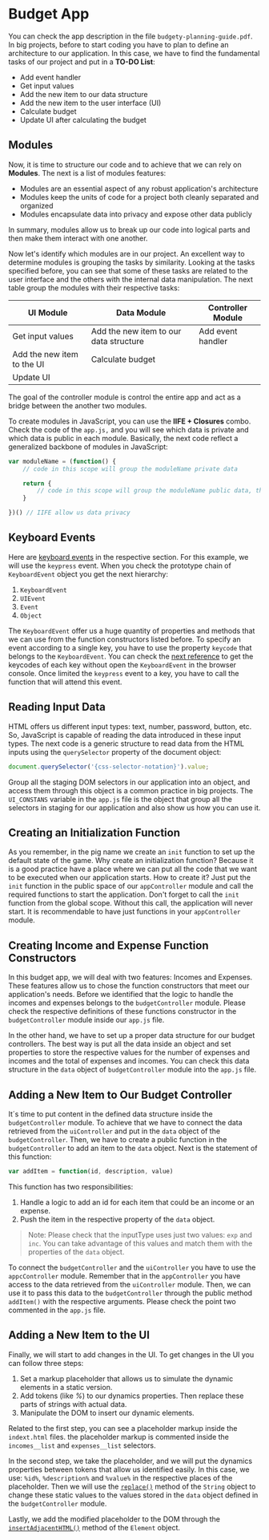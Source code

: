 Budget App
==========

You can check the app description in the file `budgety-planning-guide.pdf`. In big projects, before to start coding you have to plan to define an architecture to our application. In this case, we have to find the fundamental tasks of our project and put in a **TO-DO List**:

- Add event handler
- Get input values
- Add the new item to our data structure
- Add the new item to the user interface (UI)
- Calculate budget
- Update UI after calculating the budget

Modules
-------

Now, it is time to structure our code and to achieve that we can rely on **Modules**. The next is a list of modules features:

- Modules are an essential aspect of any robust application's architecture
- Modules keep the units of code for a project both cleanly separated and organized
- Modules encapsulate data into privacy and expose other data publicly

In summary, modules allow us to break up our code into logical parts and then make them interact with one another. 


Now let's identify which modules are in our project. An excellent way to determine modules is grouping the tasks by similarity. Looking at the tasks specified before, you can see that some of these tasks are related to the user interface and the others with the internal data manipulation. The next table group the modules with their respective tasks:

|**UI Module**              |**Data Module**                        |**Controller Module**  |
|---------------------------|---------------------------------------|-----------------------|
|Get input values           |Add the new item to our data structure |Add event handler      |
|Add the new item to the UI |Calculate budget                       |                       |
|Update UI                  |                                       |                       |

The goal of the controller module is control the entire app and act as a bridge between the another two modules.

To create modules in JavaScript, you can use the **IIFE + Closures** combo. Check the code of the `app.js,` and you will see which data is private and which data is public in each module. Basically, the next code reflect a generalized backbone of modules in JavaScript:

```javascript
var moduleName = (function() {
    // code in this scope will group the moduleName private data

    return {
        // code in this scope will group the moduleName public data, the power of closures allow this
    }

})() // IIFE allow us data privacy
```

Keyboard Events
---------------

Here are [keyboard events](https://developer.mozilla.org/en-US/docs/Web/Events) in the respective section. For this example, we will use the `keypress` event. When you check the prototype chain of `KeyboardEvent` object you get the next hierarchy:

1. `KeyboardEvent`
2. `UIEvent` 
3. `Event` 
4. `Object`

The `KeyboardEvent` offer us a huge quantity of properties and methods that we can use from the function constructors listed before. To specify an event according to a single key, you have to use the property `keycode` that belongs to the `KeyboardEvent`. You can check the [next reference](http://keycodes.atjayjo.com/) to get the keycodes of each key without open the `KeyboardEvent` in the browser console. Once limited the `keypress` event to a key, you have to call the function that will attend this event.

Reading Input Data
------------------

HTML offers us different input types: text, number, password, button, etc. So, JavaScript is capable of reading the data introduced in these input types. The next code is a generic structure to read data from the HTML inputs using the `querySelector` property of the document object:

```javascript
document.querySelector('{css-selector-notation}').value;
``` 

Group all the staging DOM selectors in our application into an object, and access them through this object is a common practice in big projects. The `UI_CONSTANS` variable in the `app.js` file is the object that group all the selectors in staging for our application and also show us how you can use it.

Creating an Initialization Function
-----------------------------------

As you remember, in the pig name we create an `init` function to set up the default state of the game. Why create an initialization function? Because it is a good practice have a place where we can put all the code that we want to be executed when our application starts. How to create it? Just put the `init` function in the public space of our `appController` module and call the required functions to start the application. Don't forget to call the `init` function from the global scope. Without this call, the application will never start. It is recommendable to have just functions in your `appController` module.

Creating Income and Expense Function Constructors
-------------------------------------------------

In this budget app, we will deal with two features: Incomes and Expenses. These features allow us to chose the function constructors that meet our application's needs. Before we identified that the logic to handle the incomes and expenses belongs to the `budgetController` module. Please check the respective definitions of these functions constructor in the `budgetController` module inside our `app.js` file.

In the other hand, we have to set up a proper data structure for our budget controllers. The best way is put all the data inside an object and set properties to store the respective values for the number of expenses and incomes and the total of expenses and incomes. You can check this data structure in the `data` object of `budgetController` module into the `app.js` file.

Adding a New Item to Our Budget Controller
------------------------------------------

It´s time to put content in the defined data structure inside the `budgetController` module. To achieve that we have to connect the data retrieved from the `uiController` and put in the `data` object of the `budgetController`. Then, we have to create a public function in the `budgetController` to add an item to the `data` object. Next is the statement of this function:

```javascript
var addItem = function(id, description, value)
```

This function has two responsibilities:
1. Handle a logic to add an id for each item that could be an income or an expense.
2. Push the item in the respective property of the `data` object.

> Note: Please check that the inputType uses just two values: `exp` and `inc`. You can take advantage of this values and match them with the properties of the `data` object.

To connect the `budgetController` and the `uiController` you have to use the `appcController` module. Remember that in the `appController` you have access to the data retrieved from the `uiController` module. Then, we can use it to pass this data to the `budgetController` through the public method `addItem()` with the respective arguments. Please check the point two commented in the `app.js` file.

Adding a New Item to the UI
---------------------------

Finally, we will start to add changes in the UI. To get changes in the UI you can follow three steps:

1. Set a markup placeholder that allows us to simulate the dynamic elements in a static version.
2. Add tokens (like *%*) to our dynamics properties. Then replace these parts of strings with actual data.
3. Manipulate the DOM to insert our dynamic elements.

Related to the first step, you can see a placeholder markup inside the `indext.html` files. the placeholder markup is commented inside the `incomes__list` and `expenses__list` selectors.

In the second step, we take the placeholder, and we will put the dynamics properties between tokens that allow us identified easily. In this case, we use: `%id%`, `%description%` and `%value%` in the respective places of the placeholder. Then we will use the [`replace()`](https://developer.mozilla.org/en-US/docs/Web/JavaScript/Reference/Global_Objects/String/replace) method of the `String` object to change these static values to the values stored in the `data` object defined in the `budgetController` module.

Lastly, we add the modified placeholder to the DOM through the [`insertAdjacentHTML()`](https://developer.mozilla.org/en-US/docs/Web/API/Element/insertAdjacentHTML) method of the `Element` object.